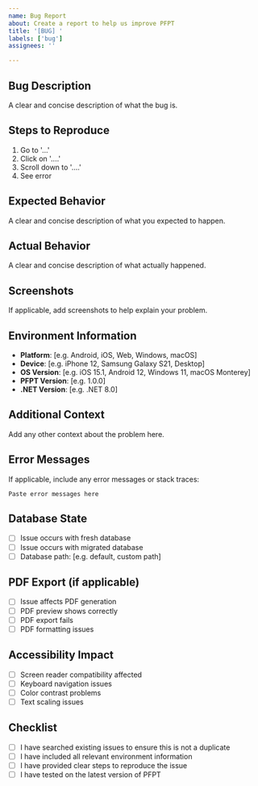```yaml
---
name: Bug Report
about: Create a report to help us improve PFPT
title: '[BUG] '
labels: ['bug']
assignees: ''

---
```


## Bug Description
A clear and concise description of what the bug is.

## Steps to Reproduce
1. Go to '...'
2. Click on '....'
3. Scroll down to '....'
4. See error

## Expected Behavior
A clear and concise description of what you expected to happen.

## Actual Behavior
A clear and concise description of what actually happened.

## Screenshots
If applicable, add screenshots to help explain your problem.

## Environment Information
- **Platform**: [e.g. Android, iOS, Web, Windows, macOS]
- **Device**: [e.g. iPhone 12, Samsung Galaxy S21, Desktop]
- **OS Version**: [e.g. iOS 15.1, Android 12, Windows 11, macOS Monterey]
- **PFPT Version**: [e.g. 1.0.0]
- **.NET Version**: [e.g. .NET 8.0]

## Additional Context
Add any other context about the problem here.

## Error Messages
If applicable, include any error messages or stack traces:

```
Paste error messages here
```

## Database State
- [ ] Issue occurs with fresh database
- [ ] Issue occurs with migrated database
- [ ] Database path: [e.g. default, custom path]

## PDF Export (if applicable)
- [ ] Issue affects PDF generation
- [ ] PDF preview shows correctly
- [ ] PDF export fails
- [ ] PDF formatting issues

## Accessibility Impact
- [ ] Screen reader compatibility affected
- [ ] Keyboard navigation issues
- [ ] Color contrast problems
- [ ] Text scaling issues

## Checklist
- [ ] I have searched existing issues to ensure this is not a duplicate
- [ ] I have included all relevant environment information
- [ ] I have provided clear steps to reproduce the issue
- [ ] I have tested on the latest version of PFPT